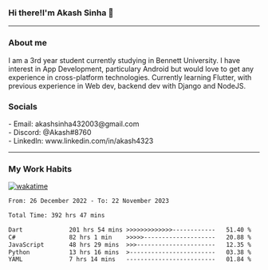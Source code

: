 <h3>Hi there!I'm Akash Sinha 👋</h3>

--- 

<h3>About me</h3>
I am a 3rd year student currently studying in Bennett University. I have interest in App Development, particulary Android but would love to get any experience in cross-platform technologies. Currently learning Flutter, with previous experience in Web dev, backend dev with Django and NodeJS.

<h3>Socials</h3>
 - Email: akashsinha432003@gmail.com<br>
 - Discord: @Akash#8760<br>
 - LinkedIn: www.linkedin.com/in/akash4323<br>


---

<h3>My Work Habits</h3>

[![wakatime](https://wakatime.com/badge/user/938b2951-49cf-4810-9b9e-c17cde3d3343.svg)](https://wakatime.com/@938b2951-49cf-4810-9b9e-c17cde3d3343)

<!--START_SECTION:waka-->

```txt
From: 26 December 2022 - To: 22 November 2023

Total Time: 392 hrs 47 mins

Dart             201 hrs 54 mins >>>>>>>>>>>>>------------   51.40 %
C#               82 hrs 1 min    >>>>>--------------------   20.88 %
JavaScript       48 hrs 29 mins  >>>----------------------   12.35 %
Python           13 hrs 16 mins  >------------------------   03.38 %
YAML             7 hrs 14 mins   -------------------------   01.84 %
```

<!--END_SECTION:waka-->

